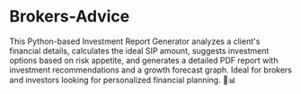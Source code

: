 # Brokers-Advice
This Python-based Investment Report Generator analyzes a client's financial details, calculates the ideal SIP amount, suggests investment options based on risk appetite, and generates a detailed PDF report with investment recommendations and a growth forecast graph. Ideal for brokers and investors looking for personalized financial planning. 🚀📊
